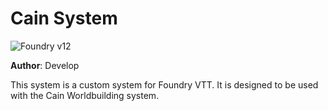 # Cain System

![Foundry v12](https://img.shields.io/badge/foundry-v12-green)

**Author**: Develop

This system is a custom system for Foundry VTT. It is designed to be used with the Cain Worldbuilding system.